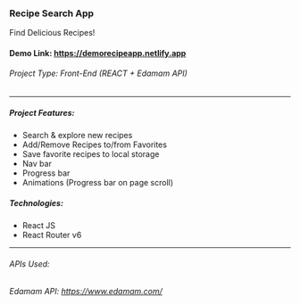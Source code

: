 ### Recipe Search App
Find Delicious Recipes!

#### Demo Link: https://demorecipeapp.netlify.app

###### Project Type: Front-End (REACT + Edamam API)


---


##### Project Features:

- Search & explore new recipes
- Add/Remove Recipes to/from Favorites
- Save favorite recipes to local storage
- Nav bar
- Progress bar
- Animations (Progress bar on page scroll)

##### Technologies:

- React JS
- React Router v6

---

###### APIs Used:
###### Edamam API: https://www.edamam.com/
